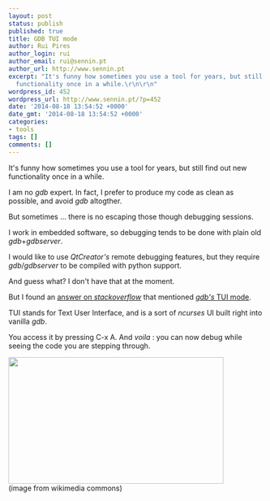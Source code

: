 ```yaml
---
layout: post
status: publish
published: true
title: GDB TUI mode
author: Rui Pires
author_login: rui
author_email: rui@sennin.pt
author_url: http://www.sennin.pt
excerpt: "It's funny how sometimes you use a tool for years, but still find out new
  functionality once in a while.\r\n\r\n"
wordpress_id: 452
wordpress_url: http://www.sennin.pt/?p=452
date: '2014-08-18 13:54:52 +0000'
date_gmt: '2014-08-18 13:54:52 +0000'
categories:
- tools
tags: []
comments: []
---
```

<p>It's funny how sometimes you use a tool for years, but still find out new functionality once in a while.</p>
<p><a id="more"></a><a id="more-452"></a>I am no <em>gdb</em> expert. In fact, I prefer to produce my code as clean as possible, and avoid <em>gdb</em> altogther.</p>
<p>But sometimes ... there is no escaping those though debugging sessions.</p>
<p>I work in embedded software, so debugging tends to be done with plain old <em>gdb</em>+<em>gdbserver</em>.</p>
<p>I would like to use <em>QtCreator's</em> remote debugging features, but they require <em>gdb</em>/<em>gdbserver</em> to be compiled with python support.</p>
<p>And guess what? I don't have that at the moment.</p>
<p>But I found an <a href="http://stackoverflow.com/questions/4362581/get-gdb-to-do-a-list-after-every-step">answer on <em>stackoverflow</em></a> that mentioned <a href="https://sourceware.org/gdb/onlinedocs/gdb/TUI-Overview.html#TUI-Overview"><em>gdb's </em>TUI&nbsp;mode</a>.</p>
<p>TUI stands for Text User Interface, and is a sort of <em>ncurses</em> UI built right into vanilla <em>gdb</em>.</p>
<p>You access it by pressing C-x A. And <em>voila</em>&nbsp;: you can now debug while seeing the code you are stepping through.</p>
<p><a href="http://commons.wikimedia.org/wiki/File:GDB_TUI.png"><img title="gdb in TUI mode" src="http://upload.wikimedia.org/wikipedia/commons/4/47/GDB_TUI.png" alt="" width="424" height="249" /></a> <br />(image from wikimedia commons)</p>
